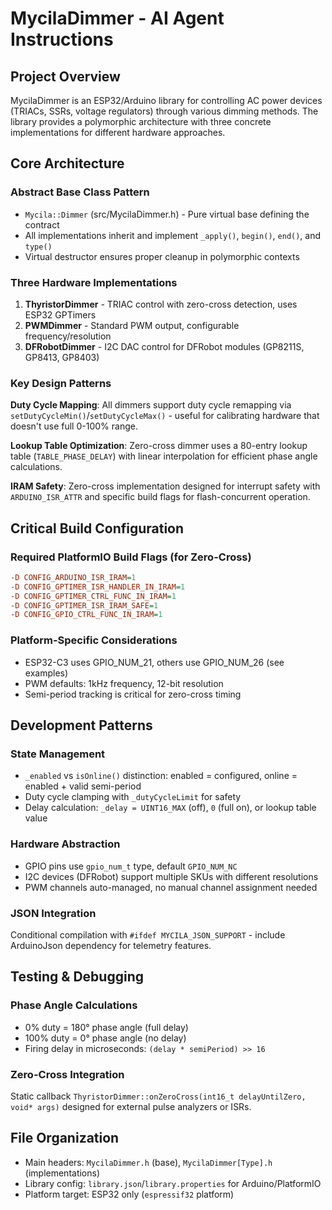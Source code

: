 # MycilaDimmer - AI Agent Instructions

## Project Overview

MycilaDimmer is an ESP32/Arduino library for controlling AC power devices (TRIACs, SSRs, voltage regulators) through various dimming methods. The library provides a polymorphic architecture with three concrete implementations for different hardware approaches.

## Core Architecture

### Abstract Base Class Pattern
- `Mycila::Dimmer` (src/MycilaDimmer.h) - Pure virtual base defining the contract
- All implementations inherit and implement `_apply()`, `begin()`, `end()`, and `type()`
- Virtual destructor ensures proper cleanup in polymorphic contexts

### Three Hardware Implementations
1. **ThyristorDimmer** - TRIAC control with zero-cross detection, uses ESP32 GPTimers
2. **PWMDimmer** - Standard PWM output, configurable frequency/resolution
3. **DFRobotDimmer** - I2C DAC control for DFRobot modules (GP8211S, GP8413, GP8403)

### Key Design Patterns

**Duty Cycle Mapping**: All dimmers support duty cycle remapping via `setDutyCycleMin()`/`setDutyCycleMax()` - useful for calibrating hardware that doesn't use full 0-100% range.

**Lookup Table Optimization**: Zero-cross dimmer uses a 80-entry lookup table (`TABLE_PHASE_DELAY`) with linear interpolation for efficient phase angle calculations.

**IRAM Safety**: Zero-cross implementation designed for interrupt safety with `ARDUINO_ISR_ATTR` and specific build flags for flash-concurrent operation.

## Critical Build Configuration

### Required PlatformIO Build Flags (for Zero-Cross)
```ini
-D CONFIG_ARDUINO_ISR_IRAM=1
-D CONFIG_GPTIMER_ISR_HANDLER_IN_IRAM=1
-D CONFIG_GPTIMER_CTRL_FUNC_IN_IRAM=1
-D CONFIG_GPTIMER_ISR_IRAM_SAFE=1
-D CONFIG_GPIO_CTRL_FUNC_IN_IRAM=1
```

### Platform-Specific Considerations
- ESP32-C3 uses GPIO_NUM_21, others use GPIO_NUM_26 (see examples)
- PWM defaults: 1kHz frequency, 12-bit resolution
- Semi-period tracking is critical for zero-cross timing

## Development Patterns

### State Management
- `_enabled` vs `isOnline()` distinction: enabled = configured, online = enabled + valid semi-period
- Duty cycle clamping with `_dutyCycleLimit` for safety
- Delay calculation: `_delay = UINT16_MAX` (off), `0` (full on), or lookup table value

### Hardware Abstraction
- GPIO pins use `gpio_num_t` type, default `GPIO_NUM_NC`
- I2C devices (DFRobot) support multiple SKUs with different resolutions
- PWM channels auto-managed, no manual channel assignment needed

### JSON Integration
Conditional compilation with `#ifdef MYCILA_JSON_SUPPORT` - include ArduinoJson dependency for telemetry features.

## Testing & Debugging

### Phase Angle Calculations
- 0% duty = 180° phase angle (full delay)
- 100% duty = 0° phase angle (no delay)
- Firing delay in microseconds: `(delay * semiPeriod) >> 16`

### Zero-Cross Integration
Static callback `ThyristorDimmer::onZeroCross(int16_t delayUntilZero, void* args)` designed for external pulse analyzers or ISRs.

## File Organization
- Main headers: `MycilaDimmer.h` (base), `MycilaDimmer[Type].h` (implementations)
- Library config: `library.json`/`library.properties` for Arduino/PlatformIO
- Platform target: ESP32 only (`espressif32` platform)